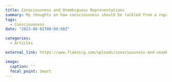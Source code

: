 ```yaml
---
title: Consciousness and Unambiguous Representations
summary: My thoughts on how consciousness should be tackled from a representationalist perspective based on ideas from phenomenal structuralism. Includes an ML-based experiment of how I think one could go about decoding conscious content from neural systems using self-attention.
tags:
  - Consciousness
date: "2023-08-01T00:00:00Z"

categories:
  - Articles

external_link: https://www.flaessig.com/uploads/consciousness-and-unambigous-representations.pdf 

image:
  caption: ''
  focal_point: Smart
---
```

